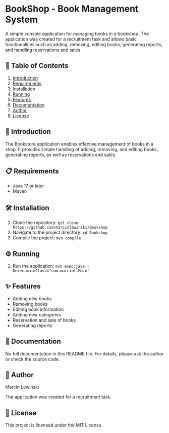 # BookShop - Book Management System

A simple console application for managing books in a bookshop. The application was created for a recruitment task and allows basic functionalities such as adding, removing, editing books, generating reports, and handling reservations and sales.

## 📖 Table of Contents
1. [Introduction](#introduction)
2. [Requirements](#requirements)
3. [Installation](#installation)
4. [Running](#running)
5. [Features](#features)
6. [Documentation](#documentation)
7. [Author](#author)
8. [License](#license)

## 🌟 Introduction

The Bookstore application enables effective management of books in a shop. It provides simple handling of adding, removing, and editing books, generating reports, as well as reservations and sales.

## 📋 Requirements

- Java 17 or later
- Maven

## 🛠️ Installation

1. Clone the repository: `git clone https://github.com/marcinlewinski/Bookshop`
2. Navigate to the project directory: `cd Bookshop`
3. Compile the project: `mvn compile`

## ⚙️ Running

1. Run the application: `mvn exec:java -Dexec.mainClass="com.marcinl.Main"`

## ✨ Features

- Adding new books
- Removing books
- Editing book information
- Adding new categories
- Reservation and sale of books
- Generating reports

## 📖 Documentation
No full documentation in this README file. For details, please ask the author or check the source code.

## 👥 Author
Marcin Lewiński

The application was created for a recruitment task.

## 📜 License
This project is licensed under the MIT License.
